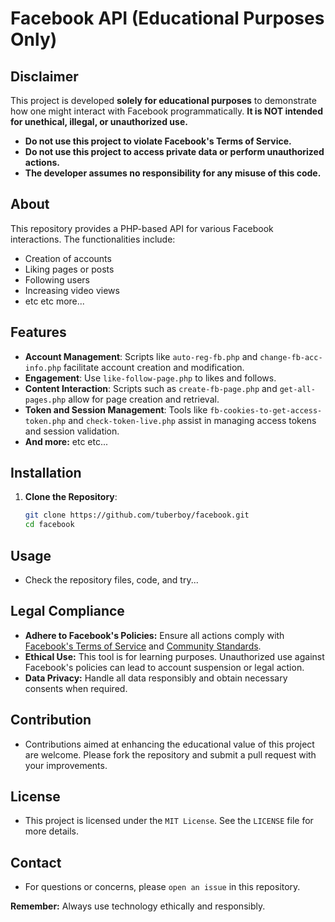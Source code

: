 # Facebook API (Educational Purposes Only)

## Disclaimer

This project is developed **solely for educational purposes** to demonstrate how one might interact
with Facebook programmatically. **It is NOT intended for unethical, illegal, or unauthorized use.**

- **Do not use this project to violate Facebook's Terms of Service.**
- **Do not use this project to access private data or perform unauthorized actions.**
- **The developer assumes no responsibility for any misuse of this code.**

## About

This repository provides a PHP-based API for various Facebook interactions. The functionalities
include:

- Creation of accounts
- Liking pages or posts
- Following users
- Increasing video views
- etc etc more...

## Features

- **Account Management**: Scripts like `auto-reg-fb.php` and `change-fb-acc-info.php` facilitate
  account creation and modification.
- **Engagement**: Use `like-follow-page.php` to likes and follows.
- **Content Interaction**: Scripts such as `create-fb-page.php` and `get-all-pages.php` allow for
  page creation and retrieval.
- **Token and Session Management**: Tools like `fb-cookies-to-get-access-token.php` and
  `check-token-live.php` assist in managing access tokens and session validation.
- **And more:** etc etc...

## Installation

1. **Clone the Repository**:
   ```bash
   git clone https://github.com/tuberboy/facebook.git
   cd facebook
   ```

## Usage

- Check the repository files, code, and try...

## Legal Compliance

- **Adhere to Facebook's Policies:** Ensure all actions comply with
  [Facebook's Terms of Service](https://www.facebook.com/legal/terms) and
  [Community Standards](https://www.facebook.com/communitystandards/).
- **Ethical Use:** This tool is for learning purposes. Unauthorized use against Facebook's policies
  can lead to account suspension or legal action.
- **Data Privacy:** Handle all data responsibly and obtain necessary consents when required.

## Contribution

- Contributions aimed at enhancing the educational value of this project are welcome. Please fork
  the repository and submit a pull request with your improvements.

## License

- This project is licensed under the `MIT License`. See the `LICENSE` file for more details.

## Contact

- For questions or concerns, please `open an issue` in this repository.

**Remember:** Always use technology ethically and responsibly.

